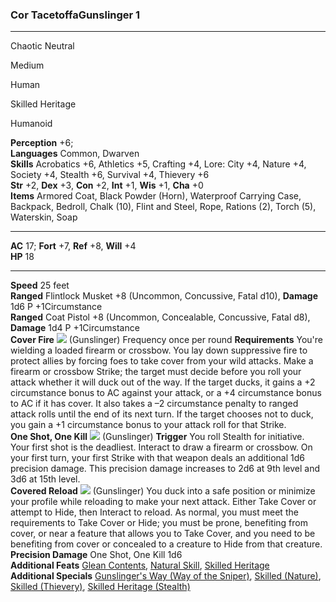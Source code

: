 ### **Cor TacetoffaGunslinger 1**

* * *

Chaotic Neutral

Medium

Human

Skilled Heritage

Humanoid

**Perception** +6;  
**Languages** Common, Dwarven  
**Skills** Acrobatics +6, Athletics +5, Crafting +4, Lore: City +4, Nature +4, Society +4, Stealth +6, Survival +4, Thievery +6  
**Str** +2, **Dex** +3, **Con** +2, **Int** +1, **Wis** +1, **Cha** +0  
**Items** Armored Coat, Black Powder (Horn), Waterproof Carrying Case, Backpack, Bedroll, Chalk (10), Flint and Steel, Rope, Rations (2), Torch (5), Waterskin, Soap

* * *

**AC** 17; **Fort** +7, **Ref** +8, **Will** +4  
**HP** 18

* * *

**Speed** 25 feet  
**Ranged** Flintlock Musket +8 (Uncommon, Concussive, Fatal d10), **Damage** 1d6 P +1Circumstance  
**Ranged** Coat Pistol +8 (Uncommon, Concealable, Concussive, Fatal d8), **Damage** 1d4 P +1Circumstance  
**Cover Fire** ![](img\action_single_black.png) (Gunslinger) Frequency once per round **Requirements** You're wielding a loaded firearm or crossbow. You lay down suppressive fire to protect allies by forcing foes to take cover from your wild attacks. Make a firearm or crossbow Strike; the target must decide before you roll your attack whether it will duck out of the way. If the target ducks, it gains a +2 circumstance bonus to AC against your attack, or a +4 circumstance bonus to AC if it has cover. It also takes a –2 circumstance penalty to ranged attack rolls until the end of its next turn. If the target chooses not to duck, you gain a +1 circumstance bonus to your attack roll for that Strike.  
**One Shot, One Kill** ![](img\action_free_black.png) (Gunslinger) **Trigger** You roll Stealth for initiative. Your first shot is the deadliest. Interact to draw a firearm or crossbow. On your first turn, your first Strike with that weapon deals an additional 1d6 precision damage. This precision damage increases to 2d6 at 9th level and 3d6 at 15th level.  
**Covered Reload** ![](img\action_single_black.png) (Gunslinger) You duck into a safe position or minimize your profile while reloading to make your next attack. Either Take Cover or attempt to Hide, then Interact to reload. As normal, you must meet the requirements to Take Cover or Hide; you must be prone, benefiting from cover, or near a feature that allows you to Take Cover, and you need to be benefiting from cover or concealed to a creature to Hide from that creature.  
**Precision Damage** One Shot, One Kill 1d6  
**Additional Feats** [Glean Contents](https://2e.aonprd.com/Feats.aspx?ID=2129), [Natural Skill](https://2e.aonprd.com/Feats.aspx?ID=71), [Skilled Heritage](https://2e.aonprd.com/Heritages.aspx?Ancestry=6)  
**Additional Specials** [Gunslinger's Way (Way of the Sniper)](https://2e.aonprd.com/Classes.aspx?ID=20), [Skilled (Nature)](https://2e.aonprd.com), [Skilled (Thievery)](https://2e.aonprd.com), [Skilled Heritage (Stealth)](https://2e.aonprd.com)